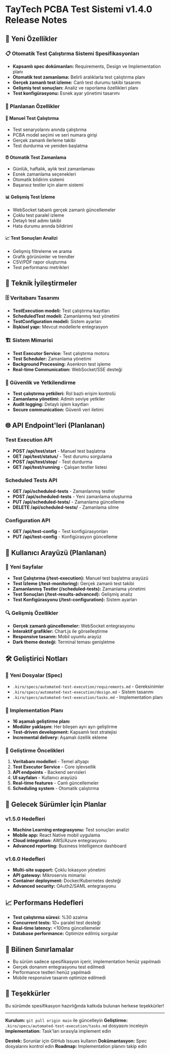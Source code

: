 # TayTech PCBA Test Sistemi v1.4.0 Release Notes

## 🚀 Yeni Özellikler

### 📋 Otomatik Test Çalıştırma Sistemi Spesifikasyonları
- **Kapsamlı spec dokümanları:** Requirements, Design ve Implementation planı
- **Otomatik test zamanlama:** Belirli aralıklarla test çalıştırma planı
- **Gerçek zamanlı test izleme:** Canlı test durumu takibi tasarımı
- **Gelişmiş test sonuçları:** Analiz ve raporlama özellikleri planı
- **Test konfigürasyonu:** Esnek ayar yönetimi tasarımı

### 🎯 Planlanan Özellikler

#### 🔄 Manuel Test Çalıştırma
- Test senaryolarını anında çalıştırma
- PCBA model seçimi ve seri numara girişi
- Gerçek zamanlı ilerleme takibi
- Test durdurma ve yeniden başlatma

#### ⏰ Otomatik Test Zamanlama
- Günlük, haftalık, aylık test zamanlaması
- Esnek zamanlama seçenekleri
- Otomatik bildirim sistemi
- Başarısız testler için alarm sistemi

#### 📊 Gelişmiş Test İzleme
- WebSocket tabanlı gerçek zamanlı güncellemeler
- Çoklu test paralel izleme
- Detaylı test adımı takibi
- Hata durumu anında bildirimi

#### 📈 Test Sonuçları Analizi
- Gelişmiş filtreleme ve arama
- Grafik görünümler ve trendler
- CSV/PDF rapor oluşturma
- Test performansı metrikleri

## 🔧 Teknik İyileştirmeler

### 🗄️ Veritabanı Tasarımı
- **TestExecution modeli:** Test çalıştırma kayıtları
- **ScheduledTest modeli:** Zamanlanmış test yönetimi
- **TestConfiguration modeli:** Sistem ayarları
- **İlişkisel yapı:** Mevcut modellerle entegrasyon

### 🏗️ Sistem Mimarisi
- **Test Executor Service:** Test çalıştırma motoru
- **Test Scheduler:** Zamanlama yönetimi
- **Background Processing:** Asenkron test işleme
- **Real-time Communication:** WebSocket/SSE desteği

### 🔐 Güvenlik ve Yetkilendirme
- **Test çalıştırma yetkileri:** Rol bazlı erişim kontrolü
- **Zamanlama yönetimi:** Admin seviye yetkiler
- **Audit logging:** Detaylı işlem kayıtları
- **Secure communication:** Güvenli veri iletimi

## 🌐 API Endpoint'leri (Planlanan)

### Test Execution API
- **POST /api/test/start** - Manuel test başlatma
- **GET /api/test/status/<id>** - Test durumu sorgulama
- **POST /api/test/stop/<id>** - Test durdurma
- **GET /api/test/running** - Çalışan testler listesi

### Scheduled Tests API
- **GET /api/scheduled-tests** - Zamanlanmış testler
- **POST /api/scheduled-tests** - Yeni zamanlama oluşturma
- **PUT /api/scheduled-tests/<id>** - Zamanlama güncelleme
- **DELETE /api/scheduled-tests/<id>** - Zamanlama silme

### Configuration API
- **GET /api/test-config** - Test konfigürasyonları
- **PUT /api/test-config** - Konfigürasyon güncelleme

## 🎨 Kullanıcı Arayüzü (Planlanan)

### 📱 Yeni Sayfalar
- **Test Çalıştırma (/test-execution):** Manuel test başlatma arayüzü
- **Test İzleme (/test-monitoring):** Gerçek zamanlı test takibi
- **Zamanlanmış Testler (/scheduled-tests):** Zamanlama yönetimi
- **Test Sonuçları (/test-results-advanced):** Gelişmiş analiz
- **Test Konfigürasyonu (/test-configuration):** Sistem ayarları

### 🔍 Gelişmiş Özellikler
- **Gerçek zamanlı güncellemeler:** WebSocket entegrasyonu
- **İnteraktif grafikler:** Chart.js ile görselleştirme
- **Responsive tasarım:** Mobil uyumlu arayüz
- **Dark theme desteği:** Terminal teması genişletme

## 🛠️ Geliştirici Notları

### 📁 Yeni Dosyalar (Spec)
- `.kiro/specs/automated-test-execution/requirements.md` - Gereksinimler
- `.kiro/specs/automated-test-execution/design.md` - Sistem tasarımı
- `.kiro/specs/automated-test-execution/tasks.md` - Implementation planı

### 🔄 Implementation Planı
- **16 aşamalı geliştirme planı**
- **Modüler yaklaşım:** Her bileşen ayrı ayrı geliştirme
- **Test-driven development:** Kapsamlı test stratejisi
- **Incremental delivery:** Aşamalı özellik ekleme

### 🎯 Geliştirme Öncelikleri
1. **Veritabanı modelleri** - Temel altyapı
2. **Test Executor Service** - Core işlevsellik
3. **API endpoints** - Backend servisleri
4. **UI sayfaları** - Kullanıcı arayüzü
5. **Real-time features** - Canlı güncellemeler
6. **Scheduling system** - Otomatik çalıştırma

## 🔮 Gelecek Sürümler İçin Planlar

### v1.5.0 Hedefleri
- **Machine Learning entegrasyonu:** Test sonuçları analizi
- **Mobile app:** React Native mobil uygulama
- **Cloud integration:** AWS/Azure entegrasyonu
- **Advanced reporting:** Business Intelligence dashboard

### v1.6.0 Hedefleri
- **Multi-site support:** Çoklu lokasyon yönetimi
- **API gateway:** Mikroservis mimarisi
- **Container deployment:** Docker/Kubernetes desteği
- **Advanced security:** OAuth2/SAML entegrasyonu

## 📈 Performans Hedefleri

- **Test çalıştırma süresi:** %30 azalma
- **Concurrent tests:** 10+ paralel test desteği
- **Real-time latency:** <100ms güncellemeler
- **Database performance:** Optimize edilmiş sorgular

## 🐛 Bilinen Sınırlamalar

- Bu sürüm sadece spesifikasyon içerir, implementation henüz yapılmadı
- Gerçek donanım entegrasyonu test edilmedi
- Performance testleri henüz yapılmadı
- Mobile responsive tasarım optimize edilmedi

## 🙏 Teşekkürler

Bu sürümde spesifikasyon hazırlığında katkıda bulunan herkese teşekkürler!

---

**Kurulum:** `git pull origin main` ile güncelleyin
**Geliştirme:** `.kiro/specs/automated-test-execution/tasks.md` dosyasını inceleyin
**Implementation:** Task'ları sırasıyla implement edin

**Destek:** Sorunlar için GitHub Issues kullanın
**Dokümantasyon:** Spec dosyalarını kontrol edin
**Roadmap:** Implementation planını takip edin